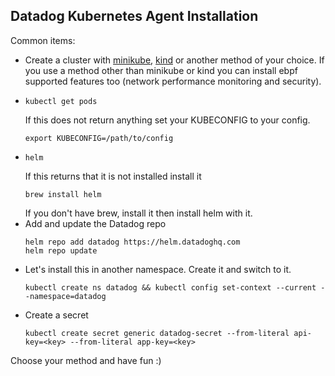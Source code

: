 Datadog Kubernetes Agent Installation
--

Common items:  
  
- Create a cluster with [minikube](https://minikube.sigs.k8s.io/docs/), [kind](https://kind.sigs.k8s.io/) or another method of your choice.  If you use a method other than minikube or kind you can install ebpf supported features too (network performance monitoring and security).  
- ```  
  kubectl get pods  
  ```  
  If this does not return anything set your KUBECONFIG to your config.  
  ```
  export KUBECONFIG=/path/to/config  
- ```
  helm  
  ```  
  If this returns that it is not installed install it  
  ```
  brew install helm  
  ```  
  If you don't have brew, install it then install helm with it.  
- Add and update the Datadog repo  
  ```  
  helm repo add datadog https://helm.datadoghq.com  
  helm repo update  
  ```  
- Let's install this in another namespace. Create it and switch to it.
  ```  
  kubectl create ns datadog && kubectl config set-context --current --namespace=datadog
  ```  
- Create a secret  
  ```
  kubectl create secret generic datadog-secret --from-literal api-key=<key> --from-literal app-key=<key>  
  ```  
  
Choose your method and have fun :)  
